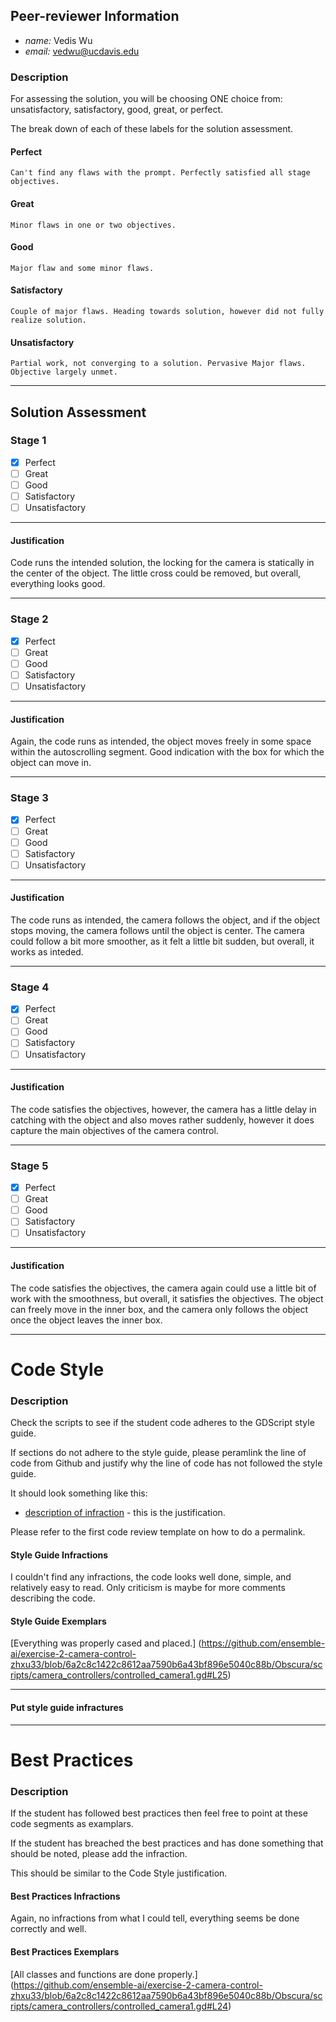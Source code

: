 ## Peer-reviewer Information

* *name:* Vedis Wu 
* *email:* vedwu@ucdavis.edu

### Description ###

For assessing the solution, you will be choosing ONE choice from: unsatisfactory, satisfactory, good, great, or perfect.

The break down of each of these labels for the solution assessment.

#### Perfect #### 
    Can't find any flaws with the prompt. Perfectly satisfied all stage objectives.

#### Great ####
    Minor flaws in one or two objectives. 

#### Good #####
    Major flaw and some minor flaws.

#### Satisfactory ####
    Couple of major flaws. Heading towards solution, however did not fully realize solution.

#### Unsatisfactory ####
    Partial work, not converging to a solution. Pervasive Major flaws. Objective largely unmet.


___

## Solution Assessment ##

### Stage 1 ###

- [x] Perfect
- [ ] Great
- [ ] Good
- [ ] Satisfactory
- [ ] Unsatisfactory

___
#### Justification ##### 
Code runs the intended solution, the locking for the camera is statically in the center of the object. The little cross could be removed, but overall, everything looks good.
___
### Stage 2 ###

- [x] Perfect
- [ ] Great
- [ ] Good
- [ ] Satisfactory
- [ ] Unsatisfactory

___
#### Justification ##### 
Again, the code runs as intended, the object moves freely in some space within the autoscrolling segment. Good indication with the box for which the object can move in. 

___
### Stage 3 ###

- [x] Perfect
- [ ] Great
- [ ] Good
- [ ] Satisfactory
- [ ] Unsatisfactory

___
#### Justification ##### 
The code runs as intended, the camera follows the object, and if the object stops moving, the camera follows until the object is center. The camera could follow a bit more smoother, as it felt a little bit sudden, but overall, it works as inteded. 

___
### Stage 4 ###

- [x] Perfect
- [ ] Great
- [ ] Good
- [ ] Satisfactory
- [ ] Unsatisfactory

___
#### Justification ##### 
The code satisfies the objectives, however, the camera has a little delay in catching with the object and also moves rather suddenly, however it does capture the main objectives of the camera control. 

___
### Stage 5 ###

- [x] Perfect
- [ ] Great
- [ ] Good
- [ ] Satisfactory
- [ ] Unsatisfactory

___
#### Justification ##### 
The code satisfies the objectives, the camera again could use a little bit of work with the smoothness, but overall, it satisfies the objectives. The object can freely move in the inner box, and the camera only follows the object once the object leaves the inner box.
 
___
# Code Style #


### Description ###
Check the scripts to see if the student code adheres to the GDScript style guide.

If sections do not adhere to the style guide, please peramlink the line of code from Github and justify why the line of code has not followed the style guide.

It should look something like this:

* [description of infraction](https://github.com/dr-jam/ECS189L) - this is the justification.

Please refer to the first code review template on how to do a permalink.


#### Style Guide Infractions ####
I couldn't find any infractions, the code looks well done, simple, and relatively easy to read. Only criticism is maybe for more comments describing the code. 

#### Style Guide Exemplars ####
[Everything was properly cased and placed.] (https://github.com/ensemble-ai/exercise-2-camera-control-zhxu33/blob/6a2c8c1422c8612aa7590b6a43bf896e5040c88b/Obscura/scripts/camera_controllers/controlled_camera1.gd#L25)
___
#### Put style guide infractures ####

___

# Best Practices #

### Description ###

If the student has followed best practices then feel free to point at these code segments as examplars. 

If the student has breached the best practices and has done something that should be noted, please add the infraction.


This should be similar to the Code Style justification.

#### Best Practices Infractions ####
Again, no infractions from what I could tell, everything seems be done correctly and well. 

#### Best Practices Exemplars ####
[All classes and functions are done properly.] (https://github.com/ensemble-ai/exercise-2-camera-control-zhxu33/blob/6a2c8c1422c8612aa7590b6a43bf896e5040c88b/Obscura/scripts/camera_controllers/controlled_camera1.gd#L24) 